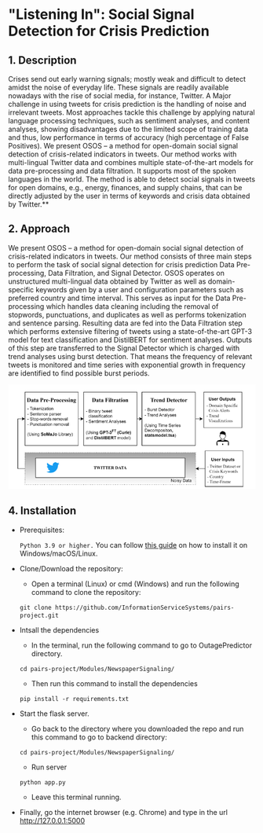 # "Listening In": Social Signal Detection for Crisis Prediction

## 1. Description


<p> 

Crises send out early warning signals; mostly weak and difficult to detect amidst the noise of everyday life. These signals are readily available nowadays with the rise of social media, for instance, Twitter. A Major challenge in using tweets for crisis prediction is the handling of noise and irrelevant tweets. Most approaches tackle this challenge by applying natural language processing techniques, such as sentiment analyses, and content analyses, showing disadvantages due to the limited scope of
training data and thus, low performance in terms of accuracy (high percentage of False Positives). We present OSOS – a method for open-domain social signal detection of crisis-related indicators in tweets. Our method works with multi-lingual Twitter data and combines multiple state-of-the-art models for data pre-processing and data filtration. It supports most of the spoken languages in the world. The method is able to detect social signals in tweets for open domains, e.g., energy, finances, and supply chains, that can be directly adjusted by the user in terms of keywords and crisis data obtained by Twitter.**
    
</p>


## 2. Approach

<p> 

We present OSOS – a method for open-domain social signal detection of crisis-related indicators in tweets. Our method consists of three main steps to perform the task of social signal detection for crisis prediction Data Pre-processing, Data Filtration, and Signal Detector. OSOS operates on unstructured multi-lingual data obtained by Twitter as well as domain-specific keywords given by a user and configuration parameters such as preferred country and time interval.
This serves as input for the Data Pre-processing which handles data cleaning including the removal of stopwords, punctuations, and duplicates as well as
performs tokenization and sentence parsing. Resulting data are fed into the Data Filtration step which performs extensive filtering of tweets using a state-of-the-art GPT-3 model for text classification and DistilBERT for sentiment analyses. Outputs of this step are transferred to the Signal Detector which is charged with trend
analyses using burst detection. That means the frequency of relevant tweets is monitored and time series with exponential growth in frequency are identified to find possible burst periods.

<p> 

!["Demo"](images/Methodology.png)

## 4. Installation 

- Prerequisites:

	```Python 3.9 or higher.``` You can follow [this guide](https://phoenixnap.com/kb/upgrade-python) on how to install it on Windows/macOS/Linux.

- Clone/Download the repository:

	- Open a terminal (Linux) or cmd (Windows) and run the following command to clone the repository:
	```
	git clone https://github.com/InformationServiceSystems/pairs-project.git
	```

- Intsall the dependencies 

	- In the terminal, run the following command to go to OutagePredictor directory. 
	```
	cd pairs-project/Modules/NewspaperSignaling/
	```
	- Then run this command to install the dependencies
	```
	pip install -r requirements.txt
	```

- Start the flask server.

	- Go back to the directory where you downloaded the repo and run this command to go to backend directory:
	```
	cd pairs-project/Modules/NewspaperSignaling/
	```
	- Run server
	```
	python app.py
	```
	- Leave this terminal running. 



- Finally, go the internet browser (e.g. Chrome) and type in the url <http://127.0.0.1:5000>


